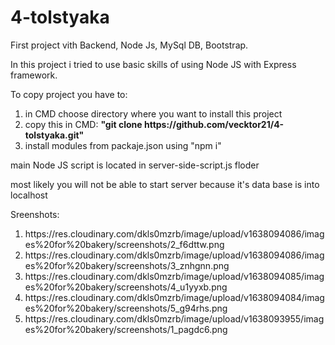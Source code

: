 # 4-tolstyaka
<p>First project vith Backend, Node Js, MySql DB, Bootstrap.</p>
<p>In this project i tried to use basic skills of using Node JS with Express framework. </p>
<p>
  To copy project you have to:
  <ol>
    <li>in CMD choose directory where you want to install this project</li> 
    <li>copy this in CMD: <b>"git clone https://github.com/vecktor21/4-tolstyaka.git"</b></li>
    <li>install modules from packaje.json using "npm i"</li>
  </ol>
</p>
<p>main Node JS script is located in server-side-script.js floder</p>
<p>most likely you will not be able to start server because it's data base is into localhost</p>
<p>
  Sreenshots:
  <ol>
    <li>https://res.cloudinary.com/dkls0mzrb/image/upload/v1638094086/images%20for%20bakery/screenshots/2_f6dttw.png</li> 
    <li>https://res.cloudinary.com/dkls0mzrb/image/upload/v1638094086/images%20for%20bakery/screenshots/3_znhgnn.png</li>
    <li>https://res.cloudinary.com/dkls0mzrb/image/upload/v1638094085/images%20for%20bakery/screenshots/4_u1yyxb.png</li>
    <li>https://res.cloudinary.com/dkls0mzrb/image/upload/v1638094084/images%20for%20bakery/screenshots/5_g94rhs.png</li>
    <li>https://res.cloudinary.com/dkls0mzrb/image/upload/v1638093955/images%20for%20bakery/screenshots/1_pagdc6.png</li>
  </ol>
</p>
